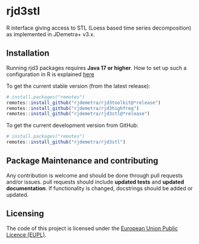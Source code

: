 
<!-- README.md is generated from README.Rmd. Please edit that file -->

# rjd3stl

<!-- badges: start -->
<!-- badges: end -->

R interface giving access to STL (Loess based time series decomposition)
as implemented in JDemetra+ v3.x.

## Installation

Running rjd3 packages requires **Java 17 or higher**. How to set up such
a configuration in R is explained
[here](https://jdemetra-new-documentation.netlify.app/#Rconfig)

To get the current stable version (from the latest release):

``` r
# install.packages("remotes")
remotes::install_github("rjdemetra/rjd3toolkit@*release")
remotes::install_github("rjdemetra/rjd3highfreq")
remotes::install_github("rjdemetra/rjd3stl@*release")
```

To get the current development version from GitHub:

``` r
# install.packages("remotes")
remotes::install_github("rjdemetra/rjd3stl")
```

## Package Maintenance and contributing

Any contribution is welcome and should be done through pull requests
and/or issues. pull requests should include **updated tests** and
**updated documentation**. If functionality is changed, docstrings
should be added or updated.

## Licensing

The code of this project is licensed under the [European Union Public
Licence
(EUPL)](https://joinup.ec.europa.eu/collection/eupl/eupl-text-eupl-12).
